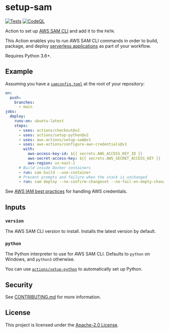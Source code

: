 # setup-sam

[![Tests](https://github.com/aws-actions/setup-sam/actions/workflows/test.yml/badge.svg)](https://github.com/aws-actions/setup-sam/actions/workflows/test.yml)
[![CodeQL](https://github.com/aws-actions/setup-sam/actions/workflows/codeql-analysis.yml/badge.svg)](https://github.com/aws-actions/setup-sam/actions/workflows/codeql-analysis.yml)

Action to set up [AWS SAM CLI](https://docs.aws.amazon.com/serverless-application-model/latest/developerguide/serverless-sam-reference.html#serverless-sam-cli) and add it to the `PATH`.

This Action enables you to run AWS SAM CLI commands in order to build, package, and deploy [serverless applications](https://docs.aws.amazon.com/serverless-application-model/latest/developerguide/what-is-sam.html) as part of your workflow.

Requires Python 3.6+.

## Example

Assuming you have a [`samconfig.toml`](https://docs.aws.amazon.com/serverless-application-model/latest/developerguide/serverless-sam-cli-config.html) at the root of your repository:

```yaml
on:
  push:
    branches:
      - main
jobs:
  deploy:
    runs-on: ubuntu-latest
    steps:
      - uses: actions/checkout@v2
      - uses: actions/setup-python@v2
      - uses: aws-actions/setup-sam@v1
      - uses: aws-actions/configure-aws-credentials@v1
        with:
          aws-access-key-id: ${{ secrets.AWS_ACCESS_KEY_ID }}
          aws-secret-access-key: ${{ secrets.AWS_SECRET_ACCESS_KEY }}
          aws-region: us-east-2
      # Build inside Docker containers
      - run: sam build --use-container
      # Prevent prompts and failure when the stack is unchanged
      - run: sam deploy --no-confirm-changeset --no-fail-on-empty-changeset
```

See [AWS IAM best practices](https://docs.aws.amazon.com/IAM/latest/UserGuide/best-practices.html) for handling AWS credentials.

## Inputs

### `version`

The AWS SAM CLI version to install. Installs the latest version by default.

### `python`

The Python interpreter to use for AWS SAM CLI. Defaults to `python` on Windows, and `python3` otherwise.

You can use [`actions/setup-python`](https://github.com/actions/setup-python) to automatically set up Python.

## Security

See [CONTRIBUTING.md](CONTRIBUTING.md#security-disclosures) for more information.

## License

This project is licensed under the [Apache-2.0 License](LICENSE).
